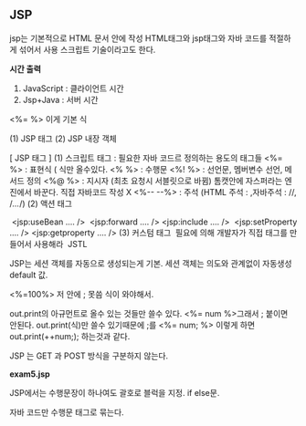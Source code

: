 ## JSP

jsp는 기본적으로 HTML 문서 안에 작성 HTML태그와 jsp태그와 자바 코드를 적절하게 섞어서 사용 스크립트 기술이라고도 한다. 

**시간 출력**

1. JavaScript : 클라이언트 시간
2. Jsp+Java   : 서버 시간 

<%=   %> 이게 기본 식 

  (1) JSP 태그 (2) JSP 내장 객체

  [ JSP 태그 ]
  (1) 스크립트 태그 : 필요한 자바 코드르 정의하는 용도의 태그들 
	<%=      %> : 표현식 ( 식만 올수있다. 
	<%        %> : 수행문
	<%!       %> : 선언문, 멤버변수 선언, 메서드 정의
	<%@     %> : 지시자 (최초 요청시 서블릿으로 바뀜) 톰캣안에 자스퍼라는 엔진에서 바꾼다.  직접 자바코드 작성 X 
	<%--   --%> : 주석 (HTML 주석 : <!-- -->,자바주석 : //, /*...*/) 
  (2) 액션 태그 

​    <jsp:useBean    ....    />
​	<jsp:forward  ....      />
​	<jsp:include   ....     />
​	<jsp:setProperty ....  />
 	<jsp:getproperty .... />
  (3) 커스텀 태그
​	필요에 의해 개발자가 직접 태그를 만들어서 사용해라 
​	JSTL 

JSP는 세션 객체를 자동으로 생성되는게 기본. 세션 객체는 의도와 관계없이 자동생성 default 값.

<%=100%> 저 안에 ; 못씀 식이 와야해서. 

out.print의 아규먼트로 올수 있는 것들만 쓸수 있다.   <%= num %>그래서 ; 붙이면 안된다. out.print(식)만 쓸수 있기때문에 ;를   <%= num; %> 이렇게 하면 out.print(++num;); 하는것과 같다. 

JSP 는 GET 과 POST 방식을 구분하지 않는다. 

**exam5.jsp**

JSP에서는 수행문장이 하나여도 괄호로 블럭을 지정. if else문.

자바 코드만 수행문 태그로 묶는다. 